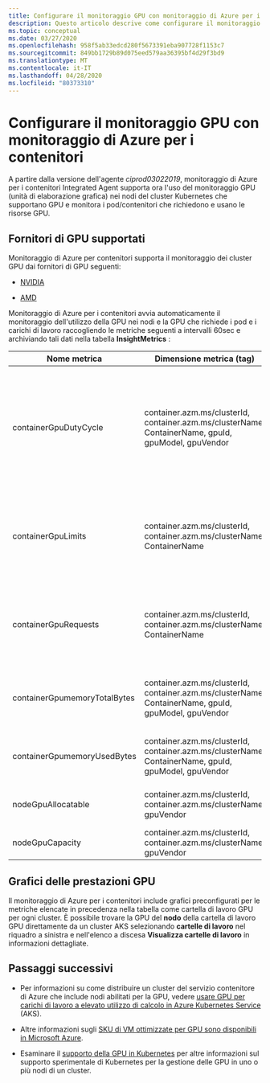 ```yaml
---
title: Configurare il monitoraggio GPU con monitoraggio di Azure per i contenitori | Microsoft Docs
description: Questo articolo descrive come configurare il monitoraggio dei cluster Kubernetes con i nodi NVIDIA e AMD con GPU abilitati con monitoraggio di Azure per i contenitori.
ms.topic: conceptual
ms.date: 03/27/2020
ms.openlocfilehash: 958f5ab33edcd280f5673391eba907728f1153c7
ms.sourcegitcommit: 849bb1729b89d075eed579aa36395bf4d29f3bd9
ms.translationtype: MT
ms.contentlocale: it-IT
ms.lasthandoff: 04/28/2020
ms.locfileid: "80373310"
---
```

# <a name="configure-gpu-monitoring-with-azure-monitor-for-containers"></a>Configurare il monitoraggio GPU con monitoraggio di Azure per i contenitori

A partire dalla versione dell'agente *ciprod03022019*, monitoraggio di Azure per i contenitori Integrated Agent supporta ora l'uso del monitoraggio GPU (unità di elaborazione grafica) nei nodi del cluster Kubernetes che supportano GPU e monitora i pod/contenitori che richiedono e usano le risorse GPU.

## <a name="supported-gpu-vendors"></a>Fornitori di GPU supportati

Monitoraggio di Azure per contenitori supporta il monitoraggio dei cluster GPU dai fornitori di GPU seguenti:

- [NVIDIA](https://developer.nvidia.com/kubernetes-gpu)

- [AMD](https://github.com/RadeonOpenCompute/k8s-device-plugin)

Monitoraggio di Azure per i contenitori avvia automaticamente il monitoraggio dell'utilizzo della GPU nei nodi e la GPU che richiede i pod e i carichi di lavoro raccogliendo le metriche seguenti a intervalli 60sec e archiviando tali dati nella tabella **InsightMetrics** :

|Nome metrica |Dimensione metrica (tag) |Descrizione |
|------------|------------------------|------------|
|containerGpuDutyCycle |container.azm.ms/clusterId, container.azm.ms/clusterName, ContainerName, gpuId, gpuModel, gpuVendor|Percentuale di tempo nel periodo di campionamento precedente (60 secondi) durante il quale la GPU era occupata/elaborata attivamente per un contenitore. Il ciclo Duty è un numero compreso tra 1 e 100. |
|containerGpuLimits |container.azm.ms/clusterId, container.azm.ms/clusterName, ContainerName |Ogni contenitore può specificare limiti come una o più GPU. Non è possibile richiedere o limitare una frazione di una GPU. |
|containerGpuRequests |container.azm.ms/clusterId, container.azm.ms/clusterName, ContainerName |Ogni contenitore può richiedere una o più GPU. Non è possibile richiedere o limitare una frazione di una GPU.|
|containerGpumemoryTotalBytes |container.azm.ms/clusterId, container.azm.ms/clusterName, ContainerName, gpuId, gpuModel, gpuVendor |Quantità di memoria GPU, in byte, disponibile per l'uso per un contenitore specifico. |
|containerGpumemoryUsedBytes |container.azm.ms/clusterId, container.azm.ms/clusterName, ContainerName, gpuId, gpuModel, gpuVendor |Quantità di memoria GPU in byte utilizzata da un contenitore specifico. |
|nodeGpuAllocatable |container.azm.ms/clusterId, container.azm.ms/clusterName, gpuVendor |Numero di GPU in un nodo che può essere usato da Kubernetes. |
|nodeGpuCapacity |container.azm.ms/clusterId, container.azm.ms/clusterName, gpuVendor |Numero totale di GPU in un nodo. |

## <a name="gpu-performance-charts"></a>Grafici delle prestazioni GPU 

Il monitoraggio di Azure per i contenitori include grafici preconfigurati per le metriche elencate in precedenza nella tabella come cartella di lavoro GPU per ogni cluster. È possibile trovare la GPU del **nodo** della cartella di lavoro GPU direttamente da un cluster AKS selezionando **cartelle di lavoro** nel riquadro a sinistra e nell'elenco a discesa **Visualizza cartelle di lavoro** in informazioni dettagliate.

## <a name="next-steps"></a>Passaggi successivi

- Per informazioni su come distribuire un cluster del servizio contenitore di Azure che include nodi abilitati per la GPU, vedere [usare GPU per carichi di lavoro a elevato utilizzo di calcolo in Azure Kubernetes Service](../../aks/gpu-cluster.md) (AKS).

- Altre informazioni sugli [SKU di VM ottimizzate per GPU sono disponibili in Microsoft Azure](../../virtual-machines/sizes-gpu.md).

- Esaminare il [supporto della GPU in Kubernetes](https://kubernetes.io/docs/tasks/manage-gpus/scheduling-gpus/) per altre informazioni sul supporto sperimentale di Kubernetes per la gestione delle GPU in uno o più nodi di un cluster.